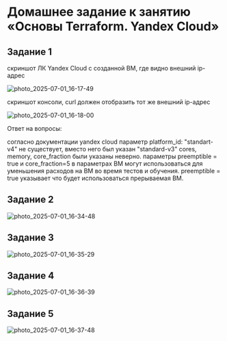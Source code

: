 # Домашнее задание к занятию «Основы Terraform. Yandex Cloud»
## Задание 1 
скриншот ЛК Yandex Cloud с созданной ВМ, где видно внешний ip-адрес

![photo_2025-07-01_16-17-49](https://github.com/user-attachments/assets/d62e14de-4c47-4221-b9f5-2e2fcd33426d)

скриншот консоли, curl должен отобразить тот же внешний ip-адрес

![photo_2025-07-01_16-18-00](https://github.com/user-attachments/assets/93d4df06-ac69-482a-aa4f-8e1484d3c8de)

Ответ на вопросы:

 согласно документации yandex cloud параметр platform_id: "standart-v4" не существует, вместо него был указан "standard-v3"
 cores, memory, core_fraction были указаны неверно.
 параметры preemptible = true и core_fraction=5 в параметрах ВМ могут использоваться для уменьшения расходов на ВМ во время тестов и обучения. 
 preemptible = true  указывает что будет использоваться прерываемая ВМ.

## Задание 2
![photo_2025-07-01_16-34-48](https://github.com/user-attachments/assets/a5ba5753-2cf1-419c-936b-0b6694cf7479)

## Задание 3
![photo_2025-07-01_16-35-29](https://github.com/user-attachments/assets/41703564-866b-41f3-b792-45af391f7594)

## Задание 4

![photo_2025-07-01_16-36-39](https://github.com/user-attachments/assets/eabbf114-f863-4aee-93d6-b7bc08529e38)

## Задание 5

![photo_2025-07-01_16-37-48](https://github.com/user-attachments/assets/51ffb94d-4adc-4a32-bd9d-4e31fdee5c90)



